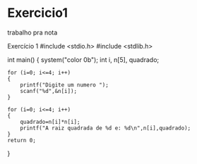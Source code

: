 # Exercicio1
trabalho pra nota

Exercício 1
#include <stdio.h>
#include <stdlib.h>

int main()
{
    system("color 0b");
    int i, n[5], quadrado;

    for (i=0; i<=4; i++)
    {
        printf("Digite um numero ");
        scanf("%d",&n[i]);
    }

    for (i=0; i<=4; i++)
    {
        quadrado=n[i]*n[i];
        printf("A raiz quadrada de %d e: %d\n",n[i],quadrado);
    }
    return 0;
}
